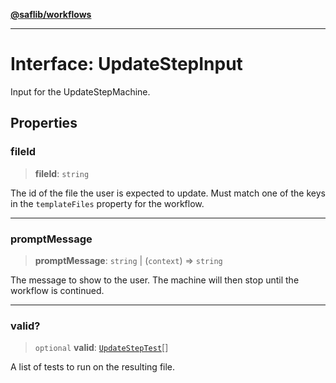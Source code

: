 [**@saflib/workflows**](../index.md)

---

# Interface: UpdateStepInput

Input for the UpdateStepMachine.

## Properties

### fileId

> **fileId**: `string`

The id of the file the user is expected to update. Must match one of the keys in the `templateFiles` property for the workflow.

---

### promptMessage

> **promptMessage**: `string` \| (`context`) => `string`

The message to show to the user. The machine will then stop until the workflow is continued.

---

### valid?

> `optional` **valid**: [`UpdateStepTest`](UpdateStepTest.md)[]

A list of tests to run on the resulting file.
